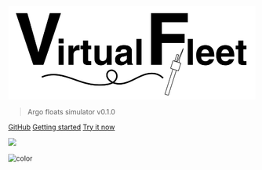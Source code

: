 <!-- cover.md -->

![logo](img/repo_picture_tight.png)

> Argo floats simulator v0.1.0

[GitHub](https://github.com/euroargodev/VirtualFleet/)
[Getting started](#Usage)
[Try it now](https://binder.pangeo.io/v2/gh/euroargodev/VirtualFleet/refactoring?urlpath=lab/tree/examples/try_it-CustomPlans.ipynb)

<div style="display: block;margin-left: auto; margin-right: auto;"><img src="https://avatars1.githubusercontent.com/u/58258213?s=460&v=4" width="150"/></div>

<!-- background color -->
![color](#fff)